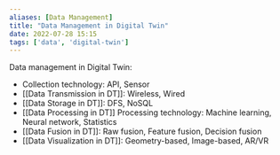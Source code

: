 ```yaml
---
aliases: [Data Management]
title: "Data Management in Digital Twin"
date: 2022-07-28 15:15
tags: ['data', 'digital-twin']
---
```


Data management in Digital Twin:
- Collection technology: API, Sensor
- [[Data Transmission in DT]]: Wireless, Wired
- [[Data Storage in DT]]: DFS, NoSQL
- [[Data Processing in DT]] Processing technology: Machine learning, Neural network, Statistics
- [[Data Fusion in DT]]: Raw fusion, Feature fusion, Decision fusion
- [[Data Visualization in DT]]: Geometry-based, Image-based, AR/VR 